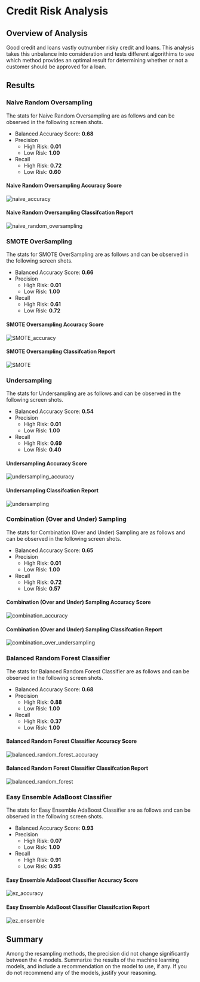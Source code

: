 # Credit Risk Analysis

## Overview of Analysis
Good credit and loans vastly outnumber risky credit and loans. This analysis takes this unbalance into consideration and tests different algorithims to see which method provides an optimal result for determining whether or not a customer should be approved for a loan.

## Results

### Naive Random Oversampling

The stats for Naive Random Oversampling are as follows and can be observed in the following screen shots.
- Balanced Accuracy Score: **0.68**
- Precision
  - High Risk: **0.01**
  - Low Risk: **1.00**
- Recall
  - High Risk: **0.72**
  - Low Risk: **0.60**

#### Naive Random Oversampling Accuracy  Score
![naive_accuracy](https://user-images.githubusercontent.com/102814578/184519917-017844f3-3a58-4c6a-81bf-01d5222c80ab.png)


####  Naive Random Oversampling Classifcation Report
![naive_random_oversampling](https://user-images.githubusercontent.com/102814578/184519918-9ff3f2eb-4c39-4b78-91a4-cbc235168694.png)



### SMOTE OverSampling

The stats for SMOTE OverSampling are as follows and can be observed in the following screen shots.
- Balanced Accuracy Score: **0.66**
- Precision
  - High Risk: **0.01**
  - Low Risk: **1.00**
- Recall
  - High Risk: **0.61**
  - Low Risk: **0.72**
  
#### SMOTE Oversampling Accuracy  Score
![SMOTE_accuracy](https://user-images.githubusercontent.com/102814578/184519921-664bca5c-cd91-40f0-a644-9e63fd66e791.png)


#### SMOTE Oversampling Classifcation Report
![SMOTE](https://user-images.githubusercontent.com/102814578/184519920-191ab447-4294-4983-866b-615f7f5709ad.png)



### Undersampling

The stats for Undersampling are as follows and can be observed in the following screen shots.
- Balanced Accuracy Score: **0.54**
- Precision
  - High Risk: **0.01**
  - Low Risk: **1.00**
- Recall
  - High Risk: **0.69**
  - Low Risk: **0.40**
 
#### Undersampling Accuracy  Score
![undersampling_accuracy](https://user-images.githubusercontent.com/102814578/184519923-df25d468-b3ba-451c-abd1-cbfe23792903.png)


#### Undersampling Classifcation Report
![undersampling](https://user-images.githubusercontent.com/102814578/184519922-90a373c0-ab65-4c43-bbd0-7fa8c3b9a3ad.png)



### Combination (Over and Under) Sampling

The stats for Combination (Over and Under) Sampling are as follows and can be observed in the following screen shots.
- Balanced Accuracy Score: **0.65**
- Precision
  - High Risk: **0.01**
  - Low Risk: **1.00**
- Recall
  - High Risk: **0.72**
  - Low Risk: **0.57**
 
#### Combination (Over and Under) Sampling Accuracy  Score
![combination_accuracy](https://user-images.githubusercontent.com/102814578/184519927-f64e7523-e3ee-422f-b50a-7146c68003cf.png)


#### Combination (Over and Under) Sampling Classifcation Report
![combination_over_undersampling](https://user-images.githubusercontent.com/102814578/184519931-bb103fea-9d57-4797-bcec-b417a07f1c5a.png)



### Balanced Random Forest Classifier

The stats for Balanced Random Forest Classifier are as follows and can be observed in the following screen shots.
- Balanced Accuracy Score: **0.68**
- Precision
  - High Risk: **0.88**
  - Low Risk: **1.00**
- Recall
  - High Risk: **0.37**
  - Low Risk: **1.00**
 
#### Balanced Random Forest Classifier Accuracy  Score
![balanced_random_forest_accuracy](https://user-images.githubusercontent.com/102814578/184519946-8e5b604a-1599-4f49-aaae-cb04678d697b.png)


#### Balanced Random Forest Classifier Classifcation Report
![balanced_random_forest](https://user-images.githubusercontent.com/102814578/184519940-88e7fb40-68e6-4045-ae12-e6854e9f8dd6.png)



### Easy Ensemble AdaBoost Classifier

The stats for Easy Ensemble AdaBoost Classifier are as follows and can be observed in the following screen shots.
- Balanced Accuracy Score: **0.93**
- Precision
  - High Risk: **0.07**
  - Low Risk: **1.00**
- Recall
  - High Risk: **0.91**
  - Low Risk: **0.95**
 
#### Easy Ensemble AdaBoost Classifier Accuracy  Score
![ez_accuracy](https://user-images.githubusercontent.com/102814578/184519949-e6cea24f-c81d-42a2-83a0-80e29524f705.png)


#### Easy Ensemble AdaBoost Classifier Classifcation Report
![ez_ensemble](https://user-images.githubusercontent.com/102814578/184519950-97955ef2-9c63-4bc1-9aaa-7bae8a6a4fba.png)



## Summary

Among the resampling methods, the precision did not change significantly between the 4 models. 
Summarize the results of the machine learning models, and include a recommendation on the model to use, if any. If you do not recommend any of the models, justify your reasoning.
